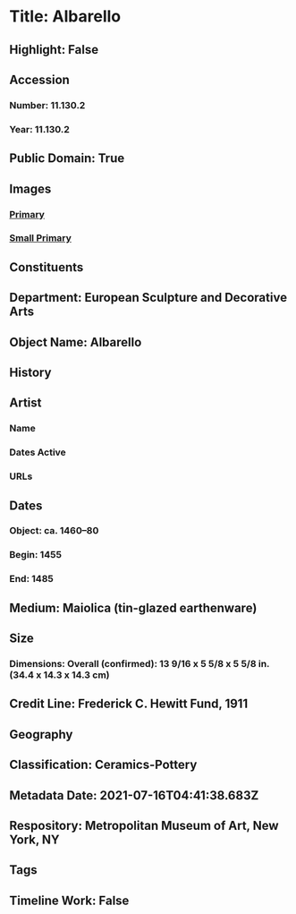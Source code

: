 # Title: Albarello
## Highlight: False
## Accession
### Number: 11.130.2
### Year: 11.130.2
## Public Domain: True
## Images
### [Primary](https://images.metmuseum.org/CRDImages/es/original/LC-11_130_2.jpg)
### [Small Primary](https://images.metmuseum.org/CRDImages/es/web-large/LC-11_130_2.jpg)
## Constituents
## Department: European Sculpture and Decorative Arts
## Object Name: Albarello
## History
## Artist
### Name
### Dates Active
### URLs
## Dates
### Object: ca. 1460–80
### Begin: 1455
### End: 1485
## Medium: Maiolica (tin-glazed earthenware)
## Size
### Dimensions: Overall (confirmed): 13 9/16 x 5 5/8 x 5 5/8 in. (34.4 x 14.3 x 14.3 cm)
## Credit Line: Frederick C. Hewitt Fund, 1911
## Geography
## Classification: Ceramics-Pottery
## Metadata Date: 2021-07-16T04:41:38.683Z
## Respository: Metropolitan Museum of Art, New York, NY
## Tags
## Timeline Work: False